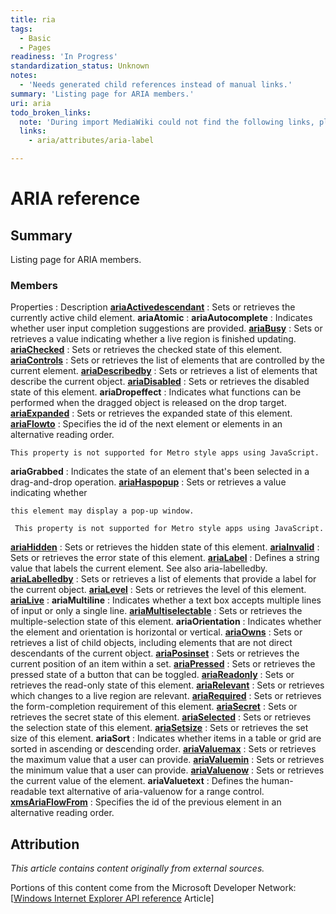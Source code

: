 ```yaml
---
title: ria
tags:
  - Basic
  - Pages
readiness: 'In Progress'
standardization_status: Unknown
notes:
  - 'Needs generated child references instead of manual links.'
summary: 'Listing page for ARIA members.'
uri: aria
todo_broken_links:
  note: 'During import MediaWiki could not find the following links, please fix and adjust this list.'
  links:
    - aria/attributes/aria-label

---
```

# ARIA reference

## Summary

Listing page for ARIA members.

### Members

Properties
:   Description
[**ariaActivedescendant**](/aria/attributes/aria-activedescendant)
:   Sets or retrieves the currently active child element.
**ariaAtomic**
:
**ariaAutocomplete**
:   Indicates whether user input completion suggestions are provided.
[**ariaBusy**](/aria/attributes/aria-busy)
:   Sets or retrieves a value indicating whether a live region is finished updating.
[**ariaChecked**](/aria/attributes/aria-checked)
:   Sets or retrieves the checked state of this element.
[**ariaControls**](/aria/attributes/aria-controls)
:   Sets or retrieves the list of elements that are controlled by the current element.
[**ariaDescribedby**](/aria/attributes/aria-describedby)
:   Sets or retrieves a list of elements that describe the current object.
[**ariaDisabled**](/aria/attributes/aria-disabled)
:   Sets or retrieves the disabled state of this element.
**ariaDropeffect**
:   Indicates what functions can be performed when the dragged object is released on the drop target.
[**ariaExpanded**](/aria/attributes/aria-expanded)
:   Sets or retrieves the expanded state of this element.
[**ariaFlowto**](/aria/attributes/aria-flowto)
:   Specifies the id of the next element or elements in an alternative reading order.

    This property is not supported for Metro style apps using JavaScript.

**ariaGrabbed**
:   Indicates the state of an element that's been selected in a drag-and-drop operation.
[**ariaHaspopup**](/aria/attributes/aria-haspopup)
:   Sets or retrieves a value indicating whether

    this element may display a pop-up window.

     This property is not supported for Metro style apps using JavaScript.

[**ariaHidden**](/aria/attributes/aria-hidden)
:   Sets or retrieves the hidden state of this element.
[**ariaInvalid**](/aria/attributes/aria-invalid)
:   Sets or retrieves the error state of this element.
[**ariaLabel**](/w/index.php?title=aria/attributes/aria-label&action=edit&redlink=1)
:   Defines a string value that labels the current element. See also aria-labelledby.
[**ariaLabelledby**](/aria/attributes/aria-labelledby)
:   Sets or retrieves a list of elements that provide a label for the current object.
[**ariaLevel**](/aria/attributes/aria-level)
:   Sets or retrieves the level of this element.
[**ariaLive**](/aria/attributes/aria-live)
:
**ariaMultiline**
:   Indicates whether a text box accepts multiple lines of input or only a single line.
[**ariaMultiselectable**](/aria/attributes/aria-multiselectable)
:   Sets or retrieves the multiple-selection state of this element.
**ariaOrientation**
:   Indicates whether the element and orientation is horizontal or vertical.
[**ariaOwns**](/aria/attributes/aria-owns)
:   Sets or retrieves a list of child objects, including elements that are not direct descendants of the current object.
[**ariaPosinset**](/aria/attributes/aria-posinset)
:   Sets or retrieves the current position of an item within a set.
[**ariaPressed**](/aria/attributes/aria-pressed)
:   Sets or retrieves the pressed state of a button that can be toggled.
[**ariaReadonly**](/aria/attributes/aria-readonly)
:   Sets or retrieves the read-only state of this element.
[**ariaRelevant**](/aria/attributes/aria-relevant)
:   Sets or retrieves which changes to a live region are relevant.
[**ariaRequired**](/aria/attributes/aria-required)
:   Sets or retrieves the form-completion requirement of this element.
[**ariaSecret**](/aria/attributes/aria-secret)
:   Sets or retrieves the secret state of this element.
[**ariaSelected**](/aria/attributes/aria-selected)
:   Sets or retrieves the selection state of this element.
[**ariaSetsize**](/aria/attributes/aria-setsize)
:   Sets or retrieves the set size of this element.
**ariaSort**
:   Indicates whether items in a table or grid are sorted in ascending or descending order.
[**ariaValuemax**](/aria/attributes/aria-valuemax)
:   Sets or retrieves the maximum value that a user can provide.
[**ariaValuemin**](/aria/attributes/aria-valuemin)
:   Sets or retrieves the minimum value that a user can provide.
[**ariaValuenow**](/aria/attributes/aria-valuenow)
:   Sets or retrieves the current value of the element.
**ariaValuetext**
:   Defines the human-readable text alternative of aria-valuenow for a range control.
[**xmsAriaFlowFrom**](/aria/attributes/x-ms-aria-flowfrom)
:   Specifies the id of the previous element in an alternative reading order.

## Attribution

*This article contains content originally from external sources.*

Portions of this content come from the Microsoft Developer Network: [[Windows Internet Explorer API reference](http://msdn.microsoft.com/en-us/library/ie/hh828809%28v=vs.85%29.aspx) Article]

